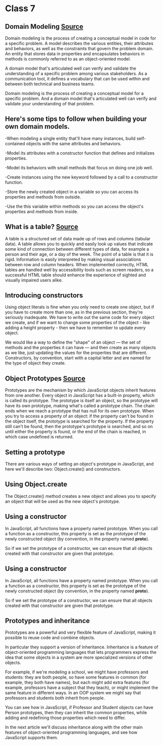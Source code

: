 # Class 7

## Domain Modeling [Source](https://github.com/codefellows/domain_modeling#domain-modeling)

Domain modeling is the process of creating a conceptual model in code for a specific problem. A model describes the various entities, their attributes and behaviors, as well as the constraints that govern the problem domain. An entity that stores data in properties and encapsulates behaviors in methods is commonly referred to as an object-oriented model.

A domain model that's articulated well can verify and validate the understanding of a specific problem among various stakeholders. As a communication tool, it defines a vocabulary that can be used within and between both technical and business teams.

Domain modeling is the process of creating a conceptual model for a specific problem. And a domain model that's articulated well can verify and validate your understanding of that problem.

## Here's some tips to follow when building your own domain models.

-When modeling a single entity that'll have many instances, build self-contained objects with the same attributes and behaviors.

-Model its attributes with a constructor function that defines and initializes properties.

-Model its behaviors with small methods that focus on doing one job well.

-Create instances using the new keyword followed by a call to a constructor function.

-Store the newly created object in a variable so you can access its properties and methods from outside.

-Use the this variable within methods so you can access the object's properties and methods from inside.

## What is a table? [Source](https://developer.mozilla.org/en-US/docs/Learn/HTML/Tables/Basics)

A table is a structured set of data made up of rows and columns (tabular data). A table allows you to quickly and easily look up values that indicate some kind of connection between different types of data, for example a person and their age, or a day of the week. The point of a table is that it is rigid. Information is easily interpreted by making visual associations between row and column headers. When implemented correctly, HTML tables are handled well by accessibility tools such as screen readers, so a successful HTML table should enhance the experience of sighted and visually impaired users alike.

## Introducing constructors

Using object literals is fine when you only need to create one object, but if you have to create more than one, as in the previous section, they're seriously inadequate. We have to write out the same code for every object we create, and if we want to change some properties of the object - like adding a height property - then we have to remember to update every object.

We would like a way to define the "shape" of an object — the set of methods and the properties it can have — and then create as many objects as we like, just updating the values for the properties that are different. Constructors, by convention, start with a capital letter and are named for the type of object they create.

## Object Prototypes [Source](https://developer.mozilla.org/en-US/docs/Learn/JavaScript/Objects/Object_prototypes)

Prototypes are the mechanism by which JavaScript objects inherit features from one another. Every object in JavaScript has a built-in property, which is called its prototype. The prototype is itself an object, so the prototype will have its own prototype, making what's called a prototype chain. The chain ends when we reach a prototype that has null for its own prototype. When you try to access a property of an object: if the property can't be found in the object itself, the prototype is searched for the property. If the property still can't be found, then the prototype's prototype is searched, and so on until either the property is found, or the end of the chain is reached, in which case undefined is returned.

## Setting a prototype

There are various ways of setting an object's prototype in JavaScript, and here we'll describe two: Object.create() and constructors.

## Using Object.create

The Object.create() method creates a new object and allows you to specify an object that will be used as the new object's prototype.

## Using a constructor

In JavaScript, all functions have a property named prototype. When you call a function as a constructor, this property is set as the prototype of the newly constructed object (by convention, in the property named __proto__).

So if we set the prototype of a constructor, we can ensure that all objects created with that constructor are given that prototype.

## Using a constructor

In JavaScript, all functions have a property named prototype. When you call a function as a constructor, this property is set as the prototype of the newly constructed object (by convention, in the property named __proto__).

So if we set the prototype of a constructor, we can ensure that all objects created with that constructor are given that prototype.

## Prototypes and inheritance

Prototypes are a powerful and very flexible feature of JavaScript, making it possible to reuse code and combine objects.

In particular they support a version of inheritance. Inheritance is a feature of object-oriented programming languages that lets programmers express the idea that some objects in a system are more specialized versions of other objects.

For example, if we're modeling a school, we might have professors and students: they are both people, so have some features in common (for example, they both have names), but each might add extra features (for example, professors have a subject that they teach), or might implement the same feature in different ways. In an OOP system we might say that professors and students both inherit from people.

You can see how in JavaScript, if Professor and Student objects can have Person prototypes, then they can inherit the common properties, while adding and redefining those properties which need to differ.

In the next article we'll discuss inheritance along with the other main features of object-oriented programming languages, and see how JavaScript supports them.
